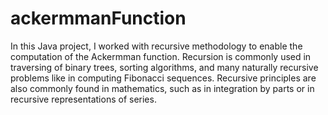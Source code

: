 # ackermmanFunction
In this Java project, I worked with recursive methodology to enable the computation of the Ackermman function. Recursion is commonly used in traversing of binary trees, sorting algorithms, and many naturally recursive problems like in computing Fibonacci sequences. Recursive principles are also commonly found in mathematics, such as in integration by parts or in recursive representations of series. 
